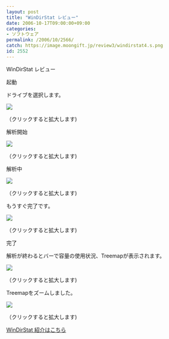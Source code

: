```yaml
---
layout: post
title: "WinDirStat レビュー"
date: 2006-10-17T09:00:00+09:00
categories:
- ソフトウェア
permalink: /2006/10/2566/
catch: https://image.moongift.jp/review3/windirstat4.s.png
id: 2552
---
```

WinDirStat レビュー  
<!--more-->

起動

  

ドライブを選択します。

  

[![](https://image.moongift.jp/review3/windirstat1.s.png)](https://image.moongift.jp/review3/windirstat1.png)  
  
（クリックすると拡大します)

  

解析開始

  

[![](https://image.moongift.jp/review3/windirstat2.s.png)](https://image.moongift.jp/review3/windirstat2.png)  
  
（クリックすると拡大します)

  

解析中

  

[![](https://image.moongift.jp/review3/windirstat3.s.png)](https://image.moongift.jp/review3/windirstat3.png)  
  
（クリックすると拡大します)

  

もうすぐ完了です。

  

[![](https://image.moongift.jp/review3/windirstat4.s.png)](https://image.moongift.jp/review3/windirstat4.png)  
  
（クリックすると拡大します)

  

完了

  

解析が終わるとバーで容量の使用状況、Treemapが表示されます。

  

[![](https://image.moongift.jp/review3/windirstat5.s.png)](https://image.moongift.jp/review3/windirstat5.png)  
  
（クリックすると拡大します)

  

Treemapをズームしました。

  

[![](https://image.moongift.jp/review3/windirstat6.s.png)](https://image.moongift.jp/review3/windirstat6.png)  
  
（クリックすると拡大します)

  

[WinDirStat 紹介はこちら](http://oss.moongift.jp/intro/i-2565.html)

